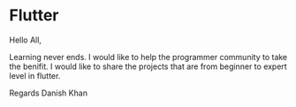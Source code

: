 # Flutter
Hello All,

Learning never ends. I would like to help the programmer community to take the benifit.
I would like to share the projects that are from beginner to expert level in flutter.

Regards
Danish Khan
